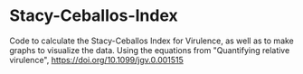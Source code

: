 # Stacy-Ceballos-Index
Code to calculate the Stacy-Ceballos Index for Virulence, as well as to make graphs to visualize the data.
Using the equations from "Quantifying relative virulence", https://doi.org/10.1099/jgv.0.001515
